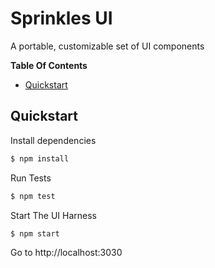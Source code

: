 # Sprinkles UI

A portable, customizable set of UI components

**Table Of Contents**

- [Quickstart](#quickstart)

## Quickstart

Install dependencies

```sh
$ npm install
```

Run Tests

```sh
$ npm test
```

Start The UI Harness

```sh
$ npm start
```

Go to http://localhost:3030
